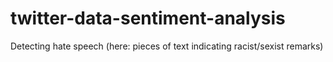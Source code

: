 # twitter-data-sentiment-analysis
Detecting hate speech (here: pieces of text indicating racist/sexist remarks)
